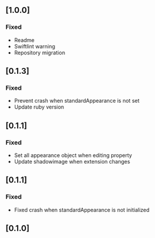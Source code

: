
## [1.0.0]

### Fixed
- Readme
- Swiftlint warning
- Repository migration

## [0.1.3]

### Fixed
- Prevent crash when standardAppearance is not set
- Update ruby version

## [0.1.1]

### Fixed
- Set all appearance object when editing property
- Update shadowimage when extension changes

## [0.1.1]

### Fixed
- Fixed crash when standardAppearance is not initialized

## [0.1.0]

